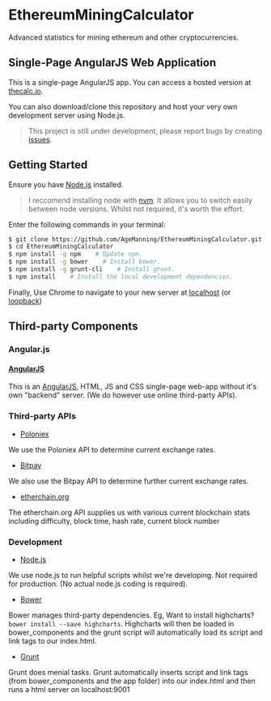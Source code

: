 # EthereumMiningCalculator

Advanced statistics for mining ethereum and other cryptocurrencies.

## Single-Page AngularJS Web Application

This is a single-page AngularJS app. You can access a hosted version at [thecalc.io](https://thecalc.io).

You can also download/clone this repository and host your very own development server using Node.js.

> This project is still under development, please report bugs by creating [issues](https://github.com/AgeManning/EthereumMiningCalculator/issues).


## Getting Started

Ensure you have [Node.js](https://nodejs.org/en/) installed. 

> I reccomend installing node with [nvm](https://github.com/creationix/nvm). It allows you to switch easily between node versions. Whilst not required, it's worth the effort.

Enter the following commands in your terminal:

``` bash
$ git clone https://github.com/AgeManning/EthereumMiningCalculator.git
$ cd EthereumMiningCalculator
$ npm install -g npm    # Update npm.
$ npm install -g bower    # Install bower.
$ npm install -g grunt-cli    # Install grunt.
$ npm install    # Install the local development dependencies.
```

Finally, Use Chrome to navigate to your new server at [localhost](http://localhost:9001) (or [loopback](http:127.0.0.1:9001))


## Third-party Components

### Angular.js

#### [AngularJS](https://angularjs.org/)

This is an [AngularJS](https://angularjs.org/), HTML, JS and CSS single-page web-app without it's own "backend" server. (We do however use online third-party APIs).

### Third-party APIs

* [Poloniex](https://poloniex.com/)

We use the Poloniex API to determine current exchange rates.

* [Bitpay](https://bitpay.com/)

We also use the Bitpay API to determine further current exchange rates.


* [etherchain.org](https://etherchain.org/)

The etherchain.org API supplies us with various current blockchain stats including difficulty, block time, hash rate, current block number


### Development

* [Node.js](https://nodejs.org/en/)

We use node.js to run helpful scripts whilst we're developing. Not required for production. (No actual node.js coding is required).

* [Bower](https://bower.io/)

Bower manages third-party dependencies. Eg, Want to install highcharts? `bower install --save highcharts`. Highcharts will then be loaded in bower_components and the grunt script will automatically load its script and link tags
to our index.html.

* [Grunt](http://gruntjs.com/)

Grunt does menial tasks. Grunt automatically inserts script and link tags (from bower_components and the app folder) into our index.html and then runs a html server on localhost:9001
